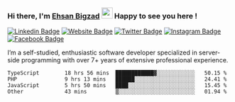 ### Hi there, I'm <a href="https://teamartisans.com" target="_blank">Ehsan Bigzad</a> <img src="https://media.giphy.com/media/hvRJCLFzcasrR4ia7z/giphy.gif" width="25px"> Happy to see you here !

[![Linkedin Badge](https://img.shields.io/badge/-LinkedIn-0e76a8?style=flat-square&logo=Linkedin&logoColor=white)](https://linkedin.com/in/EhsanBigzad)
[![Website Badge](https://img.shields.io/badge/Website-3b5998?style=flat-square&logo=google-chrome&logoColor=white)](#)
[![Twitter Badge](https://img.shields.io/badge/-Twitter-00acee?style=flat-square&logo=Twitter&logoColor=white)](https://twitter.com/EhsanBigzad)
[![Instagram Badge](https://img.shields.io/badge/-Instagram-e4405f?style=flat-square&logo=Instagram&logoColor=white)](https://instagram.com/ehsanbigzad/)
[![Facebook Badge](https://img.shields.io/badge/-Facebook-0088cc?style=flat-square&logo=Facebook&logoColor=white)](https://facebook.com/EhsanBigzad7)

I’m a self-studied, enthusiastic software developer specialized in server-side programming with over 7+ years of extensive professional experience.

<!--START_SECTION:waka-->

```text
TypeScript        18 hrs 56 mins  ████████████▓░░░░░░░░░░░░   50.15 %
PHP               9 hrs 13 mins   ██████░░░░░░░░░░░░░░░░░░░   24.41 %
JavaScript        5 hrs 50 mins   ████░░░░░░░░░░░░░░░░░░░░░   15.45 %
Other             43 mins         ▒░░░░░░░░░░░░░░░░░░░░░░░░   01.94 %
```

<!--END_SECTION:waka-->
